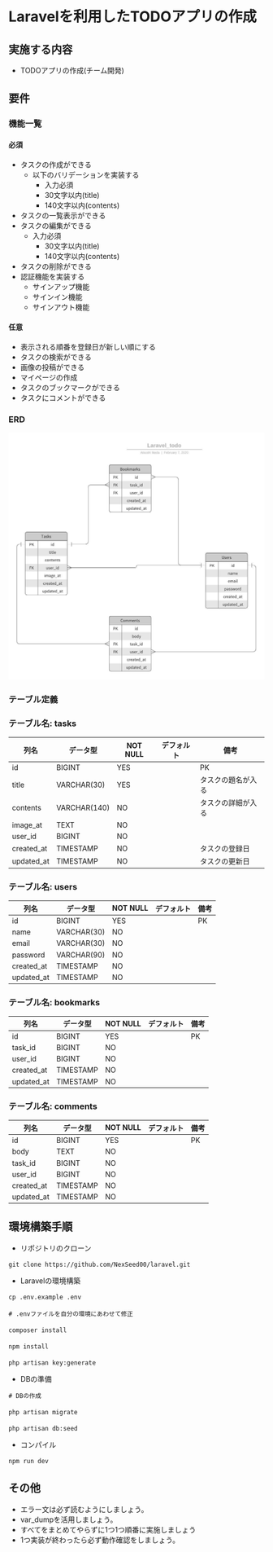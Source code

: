 # Laravelを利用したTODOアプリの作成

## 実施する内容
- TODOアプリの作成(チーム開発)

## 要件
### 機能一覧
#### 必須
- タスクの作成ができる
  - 以下のバリデーションを実装する
    - 入力必須
    - 30文字以内(title)
    - 140文字以内(contents)
- タスクの一覧表示ができる
- タスクの編集ができる  
  - 入力必須
    - 30文字以内(title)
    - 140文字以内(contents)
- タスクの削除ができる
- 認証機能を実装する
  - サインアップ機能
  - サインイン機能
  - サインアウト機能

#### 任意
- 表示される順番を登録日が新しい順にする
- タスクの検索ができる
- 画像の投稿ができる
- マイページの作成
- タスクのブックマークができる
- タスクにコメントができる


### ERD
![ERD](./Laravel_todo.jpeg)

### テーブル定義
### テーブル名: tasks
| 列名        | データ型    | NOT NULL | デフォルト | 備考                 |
| ----------- | ----------- | -------- | ---------- | -------------------- |
| id          | BIGINT      | YES      |            | PK                   |
| title       | VARCHAR(30) | YES      |            | タスクの題名が入る   |
| contents    | VARCHAR(140)| NO       |            | タスクの詳細が入る   |
| image_at    | TEXT        | NO       |            |                      |
| user_id     | BIGINT      | NO       |            |                      |
| created_at  | TIMESTAMP   | NO       |            | タスクの登録日       |
| updated_at  | TIMESTAMP   | NO       |            | タスクの更新日       |

### テーブル名: users
| 列名        | データ型    | NOT NULL | デフォルト | 備考                 |
| ----------- | ----------- | -------- | ---------- | -------------------- |
| id          | BIGINT      | YES      |            | PK                   |
| name        | VARCHAR(30) | NO       |            |                      |
| email       | VARCHAR(30) | NO       |            |                      |
| password    | VARCHAR(90) | NO       |            |                      |
| created_at  | TIMESTAMP   | NO       |            |                      |
| updated_at  | TIMESTAMP   | NO       |            |                      |

### テーブル名: bookmarks
| 列名        | データ型    | NOT NULL | デフォルト | 備考                 |
| ----------- | ----------- | -------- | ---------- | -------------------- |
| id          | BIGINT      | YES      |            | PK                   |
| task_id     | BIGINT      | NO       |            |                      |
| user_id     | BIGINT      | NO       |            |                      |
| created_at  | TIMESTAMP   | NO       |            |                      |
| updated_at  | TIMESTAMP   | NO       |            |                      |

### テーブル名: comments
| 列名        | データ型    | NOT NULL | デフォルト | 備考                 |
| ----------- | ----------- | -------- | ---------- | -------------------- |
| id          | BIGINT      | YES      |            | PK                   |
| body        | TEXT        | NO       |            |                      |
| task_id     | BIGINT      | NO       |            |                      |
| user_id     | BIGINT      | NO       |            |                      |
| created_at  | TIMESTAMP   | NO       |            |                      |
| updated_at  | TIMESTAMP   | NO       |            |                      |

## 環境構築手順
- リポジトリのクローン
```
git clone https://github.com/NexSeed00/laravel.git
```

- Laravelの環境構築
```
cp .env.example .env

# .envファイルを自分の環境にあわせて修正

composer install

npm install

php artisan key:generate
```

- DBの準備
```
# DBの作成

php artisan migrate

php artisan db:seed
```

- コンパイル
```
npm run dev
```

## その他
- エラー文は必ず読むようにしましょう。
- var_dumpを活用しましょう。
- すべてをまとめてやらずに1つ1つ順番に実施しましょう
- 1つ実装が終わったら必ず動作確認をしましょう。
